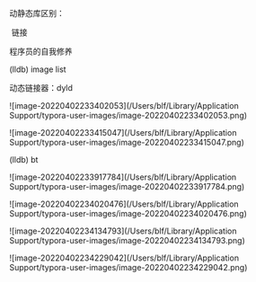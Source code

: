 动静态库区别：

​	链接



程序员的自我修养



(lldb) image list



动态链接器：dyld



![image-20220402233402053](/Users/blf/Library/Application Support/typora-user-images/image-20220402233402053.png)



![image-20220402233415047](/Users/blf/Library/Application Support/typora-user-images/image-20220402233415047.png)



(lldb) bt



![image-20220402233917784](/Users/blf/Library/Application Support/typora-user-images/image-20220402233917784.png)



![image-20220402234020476](/Users/blf/Library/Application Support/typora-user-images/image-20220402234020476.png)



![image-20220402234134793](/Users/blf/Library/Application Support/typora-user-images/image-20220402234134793.png)



![image-20220402234229042](/Users/blf/Library/Application Support/typora-user-images/image-20220402234229042.png)



